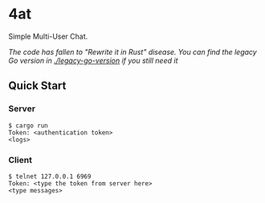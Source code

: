 # 4at

Simple Multi-User Chat. 

*The code has fallen to "Rewrite it in Rust" disease. You can find the legacy Go version in [./legacy-go-version](./legacy-go-version) if you still need it*

## Quick Start

### Server

```console
$ cargo run
Token: <authentication token>
<logs>
```

### Client

```console
$ telnet 127.0.0.1 6969
Token: <type the token from server here>
<type messages>
```
